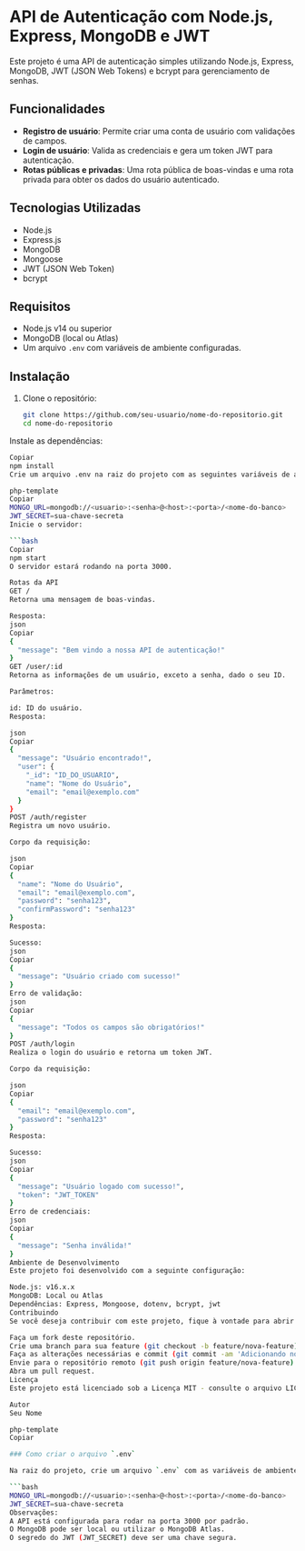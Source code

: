 # API de Autenticação com Node.js, Express, MongoDB e JWT

Este projeto é uma API de autenticação simples utilizando Node.js, Express, MongoDB, JWT (JSON Web Tokens) e bcrypt para gerenciamento de senhas.

## Funcionalidades

- **Registro de usuário**: Permite criar uma conta de usuário com validações de campos.
- **Login de usuário**: Valida as credenciais e gera um token JWT para autenticação.
- **Rotas públicas e privadas**: Uma rota pública de boas-vindas e uma rota privada para obter os dados do usuário autenticado.

## Tecnologias Utilizadas

- Node.js
- Express.js
- MongoDB
- Mongoose
- JWT (JSON Web Token)
- bcrypt

## Requisitos

- Node.js v14 ou superior
- MongoDB (local ou Atlas)
- Um arquivo `.env` com variáveis de ambiente configuradas.

## Instalação

1. Clone o repositório:
   ```bash
   git clone https://github.com/seu-usuario/nome-do-repositorio.git
   cd nome-do-repositorio
Instale as dependências:

```bash
Copiar
npm install
Crie um arquivo .env na raiz do projeto com as seguintes variáveis de ambiente:

php-template
Copiar
MONGO_URL=mongodb://<usuario>:<senha>@<host>:<porta>/<nome-do-banco>
JWT_SECRET=sua-chave-secreta
Inicie o servidor:

```bash
Copiar
npm start
O servidor estará rodando na porta 3000.

Rotas da API
GET /
Retorna uma mensagem de boas-vindas.

Resposta:
json
Copiar
{
  "message": "Bem vindo a nossa API de autenticação!"
}
GET /user/:id
Retorna as informações de um usuário, exceto a senha, dado o seu ID.

Parâmetros:

id: ID do usuário.
Resposta:

json
Copiar
{
  "message": "Usuário encontrado!",
  "user": {
    "_id": "ID_DO_USUARIO",
    "name": "Nome do Usuário",
    "email": "email@exemplo.com"
  }
}
POST /auth/register
Registra um novo usuário.

Corpo da requisição:

json
Copiar
{
  "name": "Nome do Usuário",
  "email": "email@exemplo.com",
  "password": "senha123",
  "confirmPassword": "senha123"
}
Resposta:

Sucesso:
json
Copiar
{
  "message": "Usuário criado com sucesso!"
}
Erro de validação:
json
Copiar
{
  "message": "Todos os campos são obrigatórios!"
}
POST /auth/login
Realiza o login do usuário e retorna um token JWT.

Corpo da requisição:

json
Copiar
{
  "email": "email@exemplo.com",
  "password": "senha123"
}
Resposta:

Sucesso:
json
Copiar
{
  "message": "Usuário logado com sucesso!",
  "token": "JWT_TOKEN"
}
Erro de credenciais:
json
Copiar
{
  "message": "Senha inválida!"
}
Ambiente de Desenvolvimento
Este projeto foi desenvolvido com a seguinte configuração:

Node.js: v16.x.x
MongoDB: Local ou Atlas
Dependências: Express, Mongoose, dotenv, bcrypt, jwt
Contribuindo
Se você deseja contribuir com este projeto, fique à vontade para abrir uma issue ou enviar um pull request.

Faça um fork deste repositório.
Crie uma branch para sua feature (git checkout -b feature/nova-feature).
Faça as alterações necessárias e commit (git commit -am 'Adicionando nova feature').
Envie para o repositório remoto (git push origin feature/nova-feature).
Abra um pull request.
Licença
Este projeto está licenciado sob a Licença MIT - consulte o arquivo LICENSE para mais detalhes.

Autor
Seu Nome

php-template
Copiar

### Como criar o arquivo `.env`

Na raiz do projeto, crie um arquivo `.env` com as variáveis de ambiente:

```bash
MONGO_URL=mongodb://<usuario>:<senha>@<host>:<porta>/<nome-do-banco>
JWT_SECRET=sua-chave-secreta
Observações:
A API está configurada para rodar na porta 3000 por padrão.
O MongoDB pode ser local ou utilizar o MongoDB Atlas.
O segredo do JWT (JWT_SECRET) deve ser uma chave segura.
